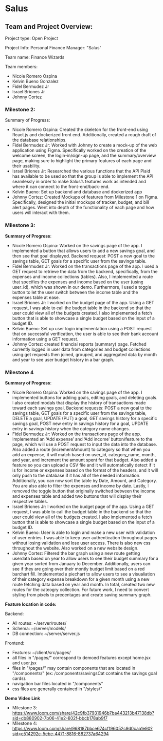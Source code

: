 # Salus

## Team and Project Overview:

Project type: Open Project

Project Info: Personal Finance Manager: "Salus"

Team name: Finance Wizards

Team members: 
- Nicole Romero Ospina
- Kelvin Bueno Gonzalez
- Fidel Bermudez Jr
- Israel Briones Jr
- Johnny Cortez

### Milestone 2:

Summary of Progress:
- Nicole Romero Ospina: Created the skeleton for the front-end using React.js and dockerized front end. Additionally, created a rough draft of the database relationships. 
- Fidel Bermudez Jr: Worked with Johnny to create a mock-up of the web application using Figma. Specifically worked on the creation of the welcome screen, the login-in/sign-up page, and the summary/overview page, making sure to highlight the primary features of each page and their usability.
- Israel Briones Jr: Researched the various functions that the API Plaid has available to be used so that the group is able to implement the API seamlessly in order to make Salus’s features work as intended and where it can connect to the front-end/back-end.
- Kelvin Bueno: Set up backend and database and dockerized app
- Johnny Cortez: Created Mockups of features from Milestone 1 on Figma. Specifically, designed the initial mockups of tracker, budget, and bill alert pages. Went into depth of the functionality of each page and how users will interact with them. 

### Milestone 3:

**Summary of Progress:**
- Nicole Romero Ospina: Worked on the savings page of the app. I implemented a button that allows users to add a new savings goal, and then see that goal displayed. Backend request: POST a new goal to the savings table, GET goals for a specific user from the savings table.
- Fidel Bermudez Jr: Worked on the transactions page of the app. I used a GET request to retrieve the data from the backend, specifically, from the expenses and income collections (tables). Also, I implemented a route that specifies the expenses and income based on the user (using user_id), which was shown in our demo. Furthermore, I used a toggle button to let the user switch between the income table and the expenses table at ease.
- Israel Briones Jr: I worked on the budget page of the app. Using a GET request, I was able to call the budget table in the backend so that the user could view all of the budgets created. I also implemented a fetch button that is able to showcase a single budget based on the input of a budget ID.
- Kelvin Bueno: Set up user login implementation using a POST request  that on successful verification, the user is able to see their bank account information using a GET request.
- Johnny Cortez: created financial reports (summary) page. Fetched currently logged in user data from categories and budget collections using get requests then joined, grouped, and aggregated data by month and year to see user budget history in a bar graph.

### Milestone 4
**Summary of Progress:**
- Nicole Romero Ospina: Worked on the savings page of the app. I implemented buttons for adding goals, editing goals, and deleting goals. I also created modals that display the history of transactions made toward each savings goal. Backend requests: POST a new goal to the savings table, GET goals for a specific user from the savings table, DELETE a goal, UPDATE (PUT) a goal, GET savings history for a specific savings goal, POST new entry in savings history for a goal, UPDATE entry in savings history when the category name changes.
- Fidel Bermudez Jr: Worked on the transactions page of the app. Implemented an ‘Add expense’ and ‘Add income’ button/feature to the page, which will use a POST request to input the data into the database. Also added a route (incrementAmount) to category so that when you add an expense, it will match based on user_id, category_name, month, and year, and increment the amount spent for that budget. Also added a feature so you can upload a CSV file and it will automatically detect if it is for income or expenses based on the format of the headers, and it will only push to the database if it has all of the needed information. Additionally, you can now sort the table by Date, Amount, and Category. You are also able to filter the expenses and income by date. Lastly, I removed the toggle button that originally switched between the income and expenses table and added two buttons that will display their respective tables.
- Israel Briones Jr: I worked on the budget page of the app. Using a GET request, I was able to call the budget table in the backend so that the user could view all of the budgets created. I also implemented a fetch button that is able to showcase a single budget based on the input of a budget ID.
- Kelvin Bueno: User is able to login and make a new user with validation of user entries. I was able to keep user authentication throughout pages without losing validation and lose user access. There is also new css throughout the website. Also worked on a new website design.
- Johnny Cortez: Filtered the bar graph using a new route getting userdata based on year to allow users to see their budget summary for a given year sorted from January to December. Additionally, users can see if they are going over their montly budget limit based on a red barchart fill. Implemented a piechart to allow users to see a visualiation of their category expense breakdown for a given month using a new route fetching data based on year and month. In total, created two new routes for the cateogry collection. For future work, I need to convert styling from pixels to precentages and create saving summary graph.



**Feature location in code:**

Backend:
- All routes: ~/server/routes/
- Schema: ~/server/models/
- DB connection: ~/server/server.js

Frontend: 
- Features: ~/client/src/pages/
- all files in "/pages/" correspond to demoed features except home.jsx and user.jsx
- files in "/pages/" may contain components that are located in "/components/" (ex: /components/savingsCat contains the savings goal cards).
- navigation bar files located in "/components"
- css files are generally contained in "/styles/"


**Demo Video Link**

- Milestone 3: https://www.loom.com/share/42c9fb37931946b7ba443213b47138db?sid=db880902-7b06-41e2-802f-bbcb178ab9f7 
- Milestone 4: https://www.loom.com/share/968187bbce674cf196052c9d0caa1e90?sid=c514292c-5ebe-4471-8816-882737a64294
